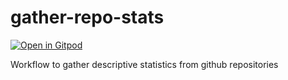 # gather-repo-stats

[![Open in Gitpod](https://gitpod.io/button/open-in-gitpod.svg)](https://gitpod.io/#https://github.com/sellisd/gather-repo-stats)

Workflow to gather descriptive statistics from github repositories
